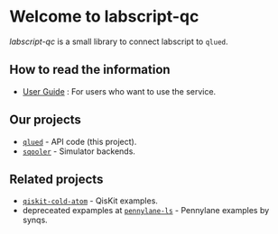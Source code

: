 # Welcome to labscript-qc

*labscript-qc* is a small library to connect labscript to `qlued`.
## How to read the information

* [User Guide](guides/user_guide.md) : For users who want to use the service.

## Our projects
* [``qlued``](https://github.com/alqor-ug/qlued) - API code (this project).
* [``sqooler``](https://github.com/alqor-ug/sqooler) - Simulator backends.

## Related projects

* [``qiskit-cold-atom``](https://github.com/Qiskit-Extensions/qiskit-cold-atom) - QisKit examples.
* depreceated expamples at [``pennylane-ls``](https://github.com/synqs/pennylane-ls) - Pennylane examples by synqs.
